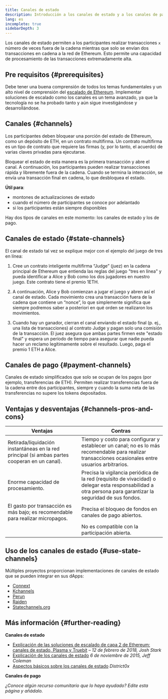 ```yaml
---
title: Canales de estado
description: Introducción a los canales de estado y a los canales de pago como solución de escalado actualmente utilizada por la comunidad de Ethereum.
lang: es
incomplete: true
sidebarDepth: 3
---
```


Los canales de estado permiten a los participantes realizar transacciones `x` número de veces fuera de la cadena mientras que solo se envían dos transacciones en cadena a la red de Ethereum. Esto permite una capacidad de procesamiento de las transacciones extremadamente alta.

## Pre requisitos {#prerequisites}

Debe tener una buena comprensión de todos los temas fundamentales y un alto nivel de comprensión del [escalado de Ethereum](/developers/docs/scaling/). Implementar soluciones de escalado como los canales es un tema avanzado, ya que la tecnología no se ha probado tanto y aún sigue investigándose y desarrollándose.

## Canales {#channels}

Los participantes deben bloquear una porción del estado de Ethereum, como un depósito de ETH, en un contrato multifirma. Un contrato multifirma es un tipo de contrato que requiere las firmas (y, por lo tanto, el acuerdo) de varias claves privadas para ejecutarse.

Bloquear el estado de esta manera es la primera transacción y abre el canal. A continuación, los participantes pueden realizar transacciones rápida y libremente fuera de la cadena. Cuando se termina la interacción, se envía una transacción final en cadena, lo que desbloquea el estado.

**Útil para**:

- montones de actualizaciones de estado
- cuando el número de participantes se conoce por adelantado
- si los participantes están siempre disponibles

Hay dos tipos de canales en este momento: los canales de estado y los de pago.

## Canales de estado {#state-channels}

El canal de estado tal vez se explique mejor con el ejemplo del juego de tres en línea:

1. Cree un contrato inteligente multifirma “Judge” (juez) en la cadena principal de Ethereum que entienda las reglas del juego "tres en línea" y pueda identificar a Alice y Bob como los dos jugadores en nuestro juego. Este contrato tiene el premio 1ETH.

2. A continuación, Alice y Bob comienzan a jugar el juego y abren así el canal de estado. Cada movimiento crea una transacción fuera de la cadena que contiene un “nonce”, lo que simplemente significa que siempre podremos saber a posteriori en qué orden se realizaron los movimientos.

3. Cuando hay un ganador, cierran el canal enviando el estado final (p. ej., una lista de transacciones) al contrato Judge y pagan solo una comisión de la transacción. El juez asegura que ambas partes firmen este "estado final" y espera un período de tiempo para asegurar que nadie pueda hacer un reclamo legítimamente sobre el resultado. Luego, paga el premio 1 ETH a Alice.

## Canales de pago {#payment-channels}

Canales de estado simplificados que solo se ocupan de los pagos (por ejemplo, transferencias de ETH). Permiten realizar transferencias fuera de la cadena entre dos participantes, siempre y cuando la suma neta de las transferencias no supere los tokens depositados.

## Ventajas y desventajas {#channels-pros-and-cons}

| Ventajas                                                                                      | Contras                                                                                                                                                      |
| --------------------------------------------------------------------------------------------- | ------------------------------------------------------------------------------------------------------------------------------------------------------------ |
| Retirada/liquidación instantáneas en la red principal (si ambas partes cooperan en un canal). | Tiempo y costo para configurar y establecer un canal; no es lo más recomendable para realizar transacciones ocasionales entre usuarios arbitrarios.          |
| Enorme capacidad de procesamiento.                                                            | Precisa la vigilancia periódica de la red (requisito de vivacidad) o delegar esta responsabilidad a otra persona para garantizar la seguridad de sus fondos. |
| El gasto por transacción es más bajo; es recomendable para realizar micropagos.               | Precisa el bloqueo de fondos en canales de pago abiertos.                                                                                                    |
|                                                                                               | No es compatible con la participación abierta.                                                                                                               |

## Uso de los canales de estado {#use-state-channels}

Múltiples proyectos proporcionan implementaciones de canales de estado que se pueden integrar en sus dApps:

- [Connext](https://connext.network/)
- [Kchannels](https://www.kchannels.io/)
- [Perun](https://perun.network/)
- [Raiden](https://raiden.network/)
- [Statechannels.org](https://statechannels.org/)

## Más información {#further-reading}

**Canales de estado**

- [Explicación de las soluciones de escalado de capa 2 de Ethereum: canales de estado, Plasma y Truebit](https://medium.com/l4-media/making-sense-of-ethereums-layer-2-scaling-solutions-state-channels-plasma-and-truebit-22cb40dcc2f4) _– 12 de febrero de 2018, Josh Stark_
- [Explicación de los canales de estado](https://www.jeffcoleman.ca/state-channels/) _6 de noviembre de 2015, Jeff Coleman_
- [Aspectos básicos sobre los canales de estado](https://education.district0x.io/general-topics/understanding-ethereum/basics-state-channels/) _District0x_

**Canales de pago**

_¿Conoce algún recurso comunitario que lo haya ayudado? Edite esta página y añádalo._
